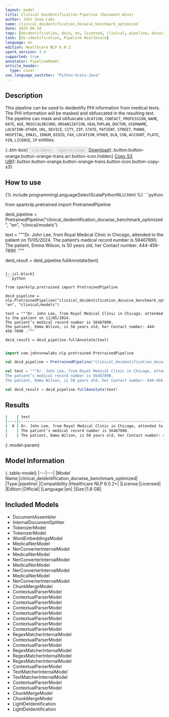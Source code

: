 ```yaml
---
layout: model
title: Clinical Deidentification Pipeline (Document Wise)
author: John Snow Labs
name: clinical_deidentification_docwise_benchmark_optimized
date: 2025-06-18
tags: [deidentification, deid, en, licensed, clinical, pipeline, docwise]
task: [De-identification, Pipeline Healthcare]
language: en
edition: Healthcare NLP 6.0.2
spark_version: 3.4
supported: true
annotator: PipelineModel
article_header:
  type: cover
use_language_switcher: "Python-Scala-Java"
---
```


## Description

This pipeline can be used to deidentify PHI information from medical texts. The PHI information will be masked and obfuscated in the resulting text.
The pipeline can mask and obfuscate `LOCATION`, `CONTACT`, `PROFESSION`, `NAME`, `DATE`, `AGE`, `MEDICALRECORD`, `ORGANIZATION`, `HEALTHPLAN`, `DOCTOR`, `USERNAME`,
`LOCATION-OTHER`, `URL`, `DEVICE`, `CITY`, `ZIP`, `STATE`, `PATIENT`, `STREET`, `PHONE`, `HOSPITAL`, `EMAIL`, `IDNUM`, `BIOID`, `FAX`, `LOCATION_OTHER`, `DLN`,
`SSN`, `ACCOUNT`, `PLATE`, `VIN`, `LICENSE`, `IP` entities.

{:.btn-box}
<button class="button button-orange" disabled>Live Demo</button>
<button class="button button-orange" disabled>Open in Colab</button>
[Download](https://s3.amazonaws.com/auxdata.johnsnowlabs.com/clinical/models/clinical_deidentification_docwise_benchmark_optimized_en_6.0.2_3.4_1750270613664.zip){:.button.button-orange.button-orange-trans.arr.button-icon.hidden}
[Copy S3 URI](s3://auxdata.johnsnowlabs.com/clinical/models/clinical_deidentification_docwise_benchmark_optimized_en_6.0.2_3.4_1750270613664.zip){:.button.button-orange.button-orange-trans.button-icon.button-copy-s3}

## How to use



<div class="tabs-box" markdown="1">
{% include programmingLanguageSelectScalaPythonNLU.html %}
```python

from sparknlp.pretrained import PretrainedPipeline

deid_pipeline = PretrainedPipeline("clinical_deidentification_docwise_benchmark_optimized", "en", "clinical/models")

text = """Dr. John Lee, from Royal Medical Clinic in Chicago, attended to the patient on 11/05/2024.
The patient’s medical record number is 56467890.
The patient, Emma Wilson, is 50 years old, her Contact number: 444-456-7890 ."""

deid_result = deid_pipeline.fullAnnotate(text)


```

{:.jsl-block}
```python

from sparknlp.pretrained import PretrainedPipeline

deid_pipeline = nlp.PretrainedPipeline("clinical_deidentification_docwise_benchmark_optimized", "en", "clinical/models")

text = """Dr. John Lee, from Royal Medical Clinic in Chicago, attended to the patient on 11/05/2024.
The patient’s medical record number is 56467890.
The patient, Emma Wilson, is 50 years old, her Contact number: 444-456-7890 ."""

deid_result = deid_pipeline.fullAnnotate(text)

```
```scala

import com.johnsnowlabs.nlp.pretrained.PretrainedPipeline

val deid_pipeline = PretrainedPipeline("clinical_deidentification_docwise_benchmark_optimized", "en", "clinical/models")

val text = """Dr. John Lee, from Royal Medical Clinic in Chicago, attended to the patient on 11/05/2024.
The patient’s medical record number is 56467890.
The patient, Emma Wilson, is 50 years old, her Contact number: 444-456-7890 ."""

val deid_result = deid_pipeline.fullAnnotate(text)

```
</div>

## Results

```bash
|    | text                                                                                       | result                                                                                                                                                                                         | result                                                                                                                                                                                                                                |
|---:|:-------------------------------------------------------------------------------------------|:-----------------------------------------------------------------------------------------------------------------------------------------------------------------------------------------------|:--------------------------------------------------------------------------------------------------------------------------------------------------------------------------------------------------------------------------------------|
|  0 | Dr. John Lee, from Royal Medical Clinic in Chicago, attended to the patient on 11/05/2024. | ['Dr. <DOCTOR>, from <HOSPITAL> in <CITY>, attended to the patient on <DATE>.\nThe patient’s medical record number is <ID>.\nThe patient, <PATIENT>, is <AGE>, her Contact number: <PHONE> .'] | ['Dr. Valerie Aho, from Mercy Hospital Aurora in Berea, attended to the patient on 26/06/2024.\nThe patient’s medical record number is 78689012.\nThe patient, Johnathon Bunde, is 55 years old, her Contact number: 666-678-9012 .'] |
|    | The patient’s medical record number is 56467890.                                           |                                                                                                                                                                                                |                                                                                                                                                                                                                                       |
|    | The patient, Emma Wilson, is 50 years old, her Contact number: 444-456-7890 .              |                                                                                                                                                                                                |                                                                                                                                                                                                                                       |
```

{:.model-param}
## Model Information

{:.table-model}
|---|---|
|Model Name:|clinical_deidentification_docwise_benchmark_optimized|
|Type:|pipeline|
|Compatibility:|Healthcare NLP 6.0.2+|
|License:|Licensed|
|Edition:|Official|
|Language:|en|
|Size:|1.8 GB|

## Included Models

- DocumentAssembler
- InternalDocumentSplitter
- TokenizerModel
- TokenizerModel
- WordEmbeddingsModel
- MedicalNerModel
- NerConverterInternalModel
- MedicalNerModel
- NerConverterInternalModel
- MedicalNerModel
- NerConverterInternalModel
- MedicalNerModel
- NerConverterInternalModel
- ChunkMergeModel
- ContextualParserModel
- ContextualParserModel
- ContextualParserModel
- ContextualParserModel
- ContextualParserModel
- ContextualParserModel
- ContextualParserModel
- ContextualParserModel
- RegexMatcherInternalModel
- ContextualParserModel
- ContextualParserModel
- RegexMatcherInternalModel
- RegexMatcherInternalModel
- RegexMatcherInternalModel
- ContextualParserModel
- TextMatcherInternalModel
- TextMatcherInternalModel
- ContextualParserModel
- ContextualParserModel
- ChunkMergeModel
- ChunkMergeModel
- LightDeIdentification
- LightDeIdentification